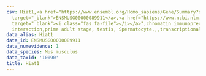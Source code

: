 ```yaml
---
csv: Hiat1,<a href="https://www.ensembl.org/Homo_sapiens/Gene/Summary?db=core;g=ENSMUSG00000089911"
  target="_blank">ENSMUSG00000089911</a>,<a href="https://www.ncbi.nlm.nih.gov/pubmed/25450459"
  target="_blank"><i class="fas fa-file"></i></a>",chromatin immunoprecipitation assay,direct
  interaction,prime adult stage, testis, Spermatocyte,,,transcriptional regulation,
data_alias: Hiat1
data_id: ENSMUSG00000089911
data_numevidence: 1
data_species: Mus musculus
data_taxid: '10090'
title: Hiat1
---
```

